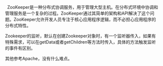 &ensp;ZooKeeper是一种分布式协调服务，用于管理大型主机。在分布式环境中协调和管理服务是一个复杂的过程。ZooKeeper通过其简单的架构和API解决了这个问题。ZooKeeper允许开发人员专注于核心应用程序逻辑，而不必担心应用程序的分布式特性。

Zookeeper的监听，默认在创建Zookeeper对象时，有一个监听器传入，如果有特殊需求，可以在getData或者getChildren等方法时传入，具体的方法触发监听的事件有区别。

其他参考Apache，没有什么难点。

